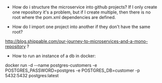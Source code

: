 - How do i structure the microservice into github projects? If I only create one repository it's a problem, but if I create multiple, then there is no root where the pom.xml dependencies are defined.

- How do I import one project into another if they don't have the same root?

http://blog.shippable.com/our-journey-to-microservices-and-a-mono-repository ?

- How to run an instance of a db in docker:

docker run -d --name postgres-customers -e POSTGRES_PASSWORD=postgres -e POSTGRES_DB=customer -p 5432:5432 postgres:latest